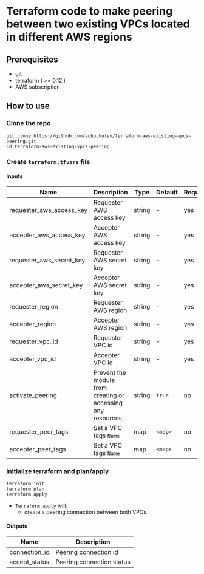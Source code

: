 # Terraform code to make peering between two existing VPCs located in different AWS regions

## Prerequisites

- git
- terraform ( >= 0.12 )
- AWS subscription

## How to use

### Clone the repo

```
git clone https://github.com/achuchulev/terraform-aws-existing-vpcs-peering.git
cd terraform-aws-existing-vpcs-peering
```

### Create `terraform.tfvars` file

#### Inputs

| Name  |	Description |	Type |  Default |	Required
| ----- | ----------- | ---- |  ------- | --------
| requester_aws_access_key | Requester AWS access key | string  | - | yes
| accepter_aws_access_key | Accepter AWS access key | string  | - | yes
| requester_aws_secret_key | Requester AWS secret key | string  | - | yes
| accepter_aws_secret_key | Accepter AWS secret key | string  | - | yes
| requester_region | Requester AWS region | string  | - | yes
| accepter_region | Accepter AWS region | string  | - | yes
| requester_vpc_id  | Requester VPC id | string | - | yes
| accepter_vpc_id | Accepter VPC id | string | - | yes
| activate_peering | Prevent the module from creating or accessing any resources | string  | `true` | no
| requester_peer_tags | Set a VPC tags `Name` | map  | `<map>` | no
| accepter_peer_tags | Set a VPC tags `Name`  | map  | `<map>` | no


### Initialize terraform and plan/apply

```
terraform init
terraform plan
terraform apply
```

- `Terraform apply` will:
  - create a peering connection between both VPCs
  
  
#### Outputs

| Name  |	Description 
| ----- | ----------- 
| connection_id | Peering connection id
| accept_status  | Peering connection status
